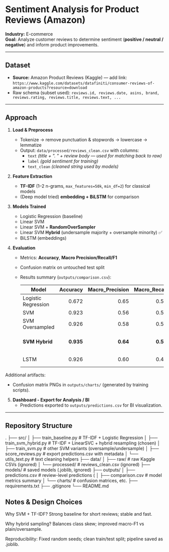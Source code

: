 # Sentiment Analysis for Product Reviews (Amazon)

**Industry:** E-commerce  
**Goal:** Analyze customer reviews to determine sentiment (**positive / neutral / negative**) and inform product improvements.

---

## Dataset
- **Source:** Amazon Product Reviews (Kaggle) — add link: `https://www.kaggle.com/datasets/datafiniti/consumer-reviews-of-amazon-products?resource=download`
- Raw schema (subset used): `reviews.id, reviews.date, asins, brand, reviews.rating, reviews.title, reviews.text, ...`

---

## Approach

1. **Load & Preprocess**
   - Tokenize → remove punctuation & stopwords → lowercase → lemmatize
   - Output: `data/processed/reviews_clean.csv` with columns:
     - `text` *(title + ". " + review body — used for matching back to raw)*  
     - `label` *(gold sentiment for training)*  
     - `text_clean` *(cleaned string used by models)*

2. **Feature Extraction**
   - **TF-IDF** (1–2 n-grams, `max_features=50k`, `min_df=2`) for classical models
   - (Deep model tried) **embedding + BiLSTM** for comparison

3. **Models Trained**
   - Logistic Regression (baseline)
   - Linear SVM
   - Linear SVM + **RandomOverSampler**
   - Linear SVM **Hybrid** (undersample majority + oversample minority) ✅
   - BiLSTM (embeddings)

4. **Evaluation**
   - Metrics: **Accuracy**, **Macro Precision/Recall/F1**
   - Confusion matrix on untouched test split
   - Results summary (`outputs/comparison.csv`):

     | Model            | Accuracy | Macro_Precision | Macro_Recall | Macro_F1 | Notes                          |
     |------------------|---------:|----------------:|-------------:|---------:|--------------------------------|
     | Logistic Regression | 0.672 | 0.65 | 0.51 | 0.36 | Baseline TF-IDF + LogReg |
     | SVM              | 0.923 | 0.56 | 0.53 | 0.54 | Linear SVM |
     | SVM Oversampled  | 0.926 | 0.58 | 0.55 | 0.56 | RandomOverSampler |
     | **SVM Hybrid**   | **0.935** | **0.64** | **0.55** | **0.58** | **SMOTE + undersampling (chosen)** |
     | LSTM             | 0.926 | 0.60 | 0.48 | 0.52 | BiLSTM with embeddings |

Additional artifacts:
- Confusion matrix PNGs in `outputs/charts/` (generated by training scripts).

5. **Dashboard - Export for Analysis / BI**
   - Predictions exported to `outputs/predictions.csv` for BI visualization.

---

## Repository Structure
.
├── src/
│ ├── train_baseline.py # TF-IDF + Logistic Regression
│ ├── train_svm_hybrid.py # TF-IDF + LinearSVC + hybrid resampling (chosen)
│ ├── train_svm.py # other SVM variants (oversample/undersample)
│ ├── score_reviews.py # export predictions.csv with metadata
│ └── utils_text.py # text cleaning helpers
├── data/
│ ├── raw/ # raw Kaggle CSVs (ignored)
│ └── processed/ # reviews_clean.csv (ignored)
├── models/ # saved models (.joblib, ignored)
├── outputs/
│ ├── predictions.csv # review-level predictions (
│ ├── comparison.csv # model metrics summary 
│ └── charts/ # confusion matrices, etc.
├── requirements.txt
├── .gitignore
└── README.md

## Notes & Design Choices

Why SVM + TF-IDF? Strong baseline for short reviews; stable and fast.

Why hybrid sampling? Balances class skew; improved macro-F1 vs plain/oversample.

Reproducibility: Fixed random seeds; clean train/test split; pipeline saved as .joblib.
